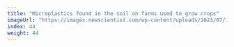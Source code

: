 ```yaml
---
title: "Microplastics found in the soil on farms used to grow crops"
imageUrl: "https://images.newscientist.com/wp-content/uploads/2023/07/11112443/SEI_163589417.jpg?width=600"
index: 44
weight: 44
---
```

